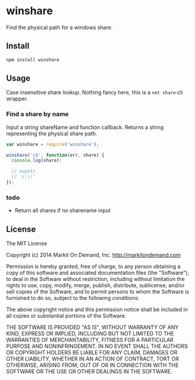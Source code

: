 # winshare

Find the physical path for a windows share.

## Install

```bash
npm install winshare
```

## Usage

Case insensitive share lookup.  Nothing fancy here, this is a `net share` cli wrapper.

### Find a share by name

Input a string shareName and function callback.  Returns a string representing the physical share path.

```javascript
var winshare = require('winshare');

winshare('c$', function(err, share) {
  console.log(share);

  // ouputs 
  // 'c:\\' 
});
```

### todo

- Return all shares if no sharename input 


## License

The MIT License

Copyright (c) 2014 Markit On Demand, Inc. http://markitondemand.com

Permission is hereby granted, free of charge, to any person obtaining a copy of this software and associated documentation files (the "Software"), to deal in the Software without restriction, including without limitation the rights to use, copy, modify, merge, publish, distribute, sublicense, and/or sell copies of the Software, and to permit persons to whom the Software is furnished to do so, subject to the following conditions:

The above copyright notice and this permission notice shall be included in all copies or substantial portions of the Software.

THE SOFTWARE IS PROVIDED "AS IS", WITHOUT WARRANTY OF ANY KIND, EXPRESS OR IMPLIED, INCLUDING BUT NOT LIMITED TO THE WARRANTIES OF MERCHANTABILITY, FITNESS FOR A PARTICULAR PURPOSE AND NONINFRINGEMENT. IN NO EVENT SHALL THE AUTHORS OR COPYRIGHT HOLDERS BE LIABLE FOR ANY CLAIM, DAMAGES OR OTHER LIABILITY, WHETHER IN AN ACTION OF CONTRACT, TORT OR OTHERWISE, ARISING FROM, OUT OF OR IN CONNECTION WITH THE SOFTWARE OR THE USE OR OTHER DEALINGS IN THE SOFTWARE.
